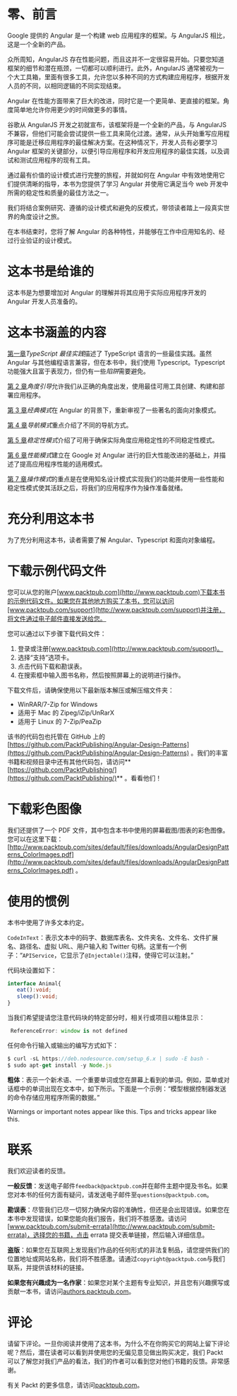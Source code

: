 # 零、前言

Google 提供的 Angular 是一个构建 web 应用程序的框架。与 AngularJS 相比，这是一个全新的产品。

众所周知，AngularJS 存在性能问题，而且这并不一定很容易开始。只要您知道框架的细节和潜在瓶颈，一切都可以顺利进行。此外，AngularJS 通常被视为一个大工具箱，里面有很多工具，允许您以多种不同的方式构建应用程序，根据开发人员的不同，以相同逻辑的不同实现结束。

Angular 在性能方面带来了巨大的改进，同时它是一个更简单、更直接的框架。角度简单地允许你用更少的时间做更多的事情。

谷歌从 AngularJS 开发之初就宣布，该框架将是一个全新的产品，与 AngularJS 不兼容，但他们可能会尝试提供一些工具来简化过渡。通常，从头开始重写应用程序可能是迁移应用程序的最佳解决方案。在这种情况下，开发人员有必要学习 Angular 框架的关键部分，以便引导应用程序和开发应用程序的最佳实践，以及调试和测试应用程序的现有工具。

通过最有价值的设计模式进行完整的旅程，并就如何在 Angular 中有效地使用它们提供清晰的指导，本书为您提供了学习 Angular 并使用它满足当今 web 开发中所需的稳定性和质量的最佳方法之一。

我们将结合案例研究、遵循的设计模式和避免的反模式，带领读者踏上一段真实世界的角度设计之旅。

在本书结束时，您将了解 Angular 的各种特性，并能够在工作中应用知名的、经过行业验证的设计模式。

# 这本书是给谁的

这本书是为想要增加对 Angular 的理解并将其应用于实际应用程序开发的 Angular 开发人员准备的。

# 这本书涵盖的内容

[第一章](1.html)*TypeScript 最佳实践*描述了 TypeScript 语言的一些最佳实践。虽然 Angular 与其他编程语言兼容，但在本书中，我们使用 Typescript。Typescript 功能强大且富于表现力，但仍有一些*陷阱*需要避免。

[第 2 章](2.html)*角度引导*允许我们从正确的角度出发，使用最佳可用工具创建、构建和部署应用程序。

[第 3 章](3.html)*经典模式*在 Angular 的背景下，重新审视了一些著名的面向对象模式。

[第 4 章](4.html)*导航模式*重点介绍了不同的导航方式。

[第 5 章](5.html)*稳定性模式*介绍了可用于确保实际角度应用稳定性的不同稳定性模式。

[第 6 章](6.html)*性能模式*建立在 Google 对 Angular 进行的巨大性能改进的基础上，并描述了提高应用程序性能的适用模式。

[第 7 章](7.html)*操作模式*的重点是在使用知名设计模式实现我们的功能并使用一些性能和稳定性模式使其活跃之后，将我们的应用程序作为操作准备就绪。

# 充分利用这本书

为了充分利用这本书，读者需要了解 Angular、Typescript 和面向对象编程。

# 下载示例代码文件

您可以从您的账户[www.packtpub.com](http://www.packtpub.com)下载本书的示例代码文件。如果您在其他地方购买了本书，您可以访问[www.packtpub.com/support](http://www.packtpub.com/support)并注册，将文件通过电子邮件直接发送给您。

您可以通过以下步骤下载代码文件：

1.  登录或注册[www.packtpub.com](http://www.packtpub.com/support)。
2.  选择“支持”选项卡。
3.  点击代码下载和勘误表。
4.  在搜索框中输入图书名称，然后按照屏幕上的说明进行操作。

下载文件后，请确保使用以下最新版本解压或解压缩文件夹：

*   WinRAR/7-Zip for Windows
*   适用于 Mac 的 Zipeg/iZip/UnRarX
*   适用于 Linux 的 7-Zip/PeaZip

该书的代码包也托管在 GitHub 上的[https://github.com/PacktPublishing/Angular-Design-Patterns](https://github.com/PacktPublishing/Angular-Design-Patterns) 。我们的丰富书籍和视频目录中还有其他代码包，请访问**[https://github.com/PacktPublishing/](https://github.com/PacktPublishing/)** 。看看他们！

# 下载彩色图像

我们还提供了一个 PDF 文件，其中包含本书中使用的屏幕截图/图表的彩色图像。您可以在这里下载：[http://www.packtpub.com/sites/default/files/downloads/AngularDesignPatterns_ColorImages.pdf](http://www.packtpub.com/sites/default/files/downloads/AngularDesignPatterns_ColorImages.pdf) 。

# 使用的惯例

本书中使用了许多文本约定。

`CodeInText`：表示文本中的码字、数据库表名、文件夹名、文件名、文件扩展名、路径名、虚拟 URL、用户输入和 Twitter 句柄。这里有一个例子：“`APIService`，它显示了`@Injectable()`注释，使得它可以注射。”

代码块设置如下：

```ts
interface Animal{ 
   eat():void; 
   sleep():void; 
} 
```

当我们希望提请您注意代码块的特定部分时，相关行或项目以粗体显示：

```ts
 ReferenceError: window is not defined
```

任何命令行输入或输出的编写方式如下：

```ts
$ curl -sL https://deb.nodesource.com/setup_6.x | sudo -E bash -
$ sudo apt-get install -y Node.js
```

**粗体**：表示一个新术语、一个重要单词或您在屏幕上看到的单词。例如，菜单或对话框中的单词出现在文本中，如下所示。下面是一个示例：“模型根据控制器发送的命令存储应用程序所需的数据。”

Warnings or important notes appear like this. Tips and tricks appear like this.

# 联系

我们欢迎读者的反馈。

**一般反馈**：发送电子邮件`feedback@packtpub.com`并在邮件主题中提及书名。如果您对本书的任何方面有疑问，请发送电子邮件至`questions@packtpub.com`。

**勘误表**：尽管我们已尽一切努力确保内容的准确性，但还是会出现错误。如果您在本书中发现错误，如果您能向我们报告，我们将不胜感激。请访问[www.packtpub.com/submit-errata](http://www.packtpub.com/submit-errata)，选择您的书籍，点击 errata 提交表单链接，然后输入详细信息。

**盗版**：如果您在互联网上发现我们作品的任何形式的非法复制品，请您提供我们的位置地址或网站名称，我们将不胜感激。请通过`copyright@packtpub.com`与我们联系，并提供该材料的链接。

**如果您有兴趣成为一名作家**：如果您对某个主题有专业知识，并且您有兴趣撰写或贡献一本书，请访问[authors.packtpub.com](http://authors.packtpub.com/)。

# 评论

请留下评论。一旦你阅读并使用了这本书，为什么不在你购买它的网站上留下评论呢？然后，潜在读者可以看到并使用您的无偏见意见做出购买决定，我们 Packt 可以了解您对我们产品的看法，我们的作者可以看到您对他们书籍的反馈。非常感谢。

有关 Packt 的更多信息，请访问[packtpub.com](https://www.packtpub.com/)。